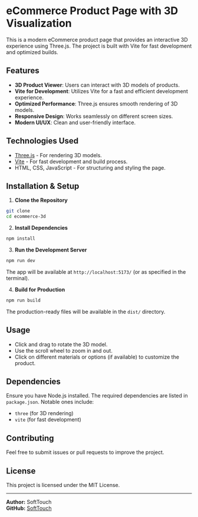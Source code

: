 # eCommerce Product Page with 3D Visualization

This is a modern eCommerce product page that provides an interactive 3D experience using Three.js. The project is built with Vite for fast development and optimized builds.

## Features
- **3D Product Viewer**: Users can interact with 3D models of products.
- **Vite for Development**: Utilizes Vite for a fast and efficient development experience.
- **Optimized Performance**: Three.js ensures smooth rendering of 3D models.
- **Responsive Design**: Works seamlessly on different screen sizes.
- **Modern UI/UX**: Clean and user-friendly interface.

## Technologies Used
- [Three.js](https://threejs.org/) - For rendering 3D models.
- [Vite](https://vitejs.dev/) - For fast development and build process.
- HTML, CSS, JavaScript - For structuring and styling the page.

## Installation & Setup

1. **Clone the Repository**
```sh
git clone 
cd ecommerce-3d
```

2. **Install Dependencies**
```sh
npm install
```

3. **Run the Development Server**
```sh
npm run dev
```
The app will be available at `http://localhost:5173/` (or as specified in the terminal).

4. **Build for Production**
```sh
npm run build
```
The production-ready files will be available in the `dist/` directory.

## Usage
- Click and drag to rotate the 3D model.
- Use the scroll wheel to zoom in and out.
- Click on different materials or options (if available) to customize the product.


## Dependencies
Ensure you have Node.js installed. The required dependencies are listed in `package.json`. Notable ones include:
- `three` (for 3D rendering)
- `vite` (for fast development)

## Contributing
Feel free to submit issues or pull requests to improve the project.

## License
This project is licensed under the MIT License.

---
**Author:** SoftTouch  
**GitHub:** [SoftTouch](https://github.com/boluwatife-py)

